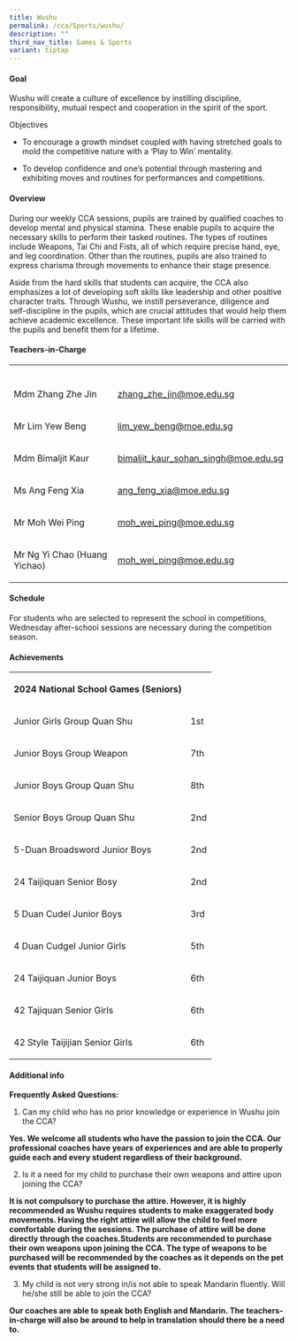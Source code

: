 ```yaml
---
title: Wushu
permalink: /cca/Sports/wushu/
description: ""
third_nav_title: Games & Sports
variant: tiptap
---
```

<h4>Goal</h4>
<p>Wushu will create a culture of excellence by instilling discipline, responsibility,
mutual respect and cooperation in the spirit of the sport.</p>
<p>Objectives</p>
<ul data-tight="true" class="tight">
<li>
<p>To encourage a growth mindset coupled with having stretched goals to mold
the competitive nature with a ‘Play to Win’ mentality.</p>
</li>
<li>
<p>To develop confidence and one’s potential through mastering and exhibiting
moves and routines for performances and competitions.</p>
</li>
</ul>
<h4>Overview</h4>
<p>During our weekly CCA sessions, pupils are trained by qualified coaches
to develop mental and physical stamina. These enable pupils to acquire
the necessary skills to perform their tasked routines. The types of routines
include Weapons, Tai Chi and Fists, all of which require precise hand,
eye, and leg coordination. Other than the routines, pupils are also trained
to express charisma through movements to enhance their stage presence.</p>
<p>Aside from the hard skills that students can acquire, the CCA also emphasizes
a lot of developing soft skills like leadership and other positive character
traits. Through Wushu, we instill perseverance, diligence and self-discipline
in the pupils, which are crucial attitudes that would help them achieve
academic excellence. These important life skills will be carried with the
pupils and benefit them for a lifetime.</p>
<h4>Teachers-in-Charge</h4>
<table style="minWidth: 50px">
<colgroup>
<col>
<col>
</colgroup>
<tbody>
<tr>
<th rowspan="1" colspan="1">
<p></p>
</th>
<th rowspan="1" colspan="1">
<p></p>
</th>
</tr>
<tr>
<td rowspan="1" colspan="1">
<p>Mdm&nbsp;Zhang&nbsp;Zhe&nbsp;Jin</p>
</td>
<td rowspan="1" colspan="1">
<p><a href="mailto:zhang_zhe_jin@moe.edu.sg" rel="noopener noreferrer nofollow" target="_blank">zhang_zhe_jin@moe.edu.sg</a>
</p>
</td>
</tr>
<tr>
<td rowspan="1" colspan="1">
<p>Mr Lim Yew Beng</p>
</td>
<td rowspan="1" colspan="1">
<p><a href="mailto:lim_yew_beng@moe.edu.sg" rel="noopener noreferrer nofollow" target="_blank">lim_yew_beng@moe.edu.sg</a>
</p>
</td>
</tr>
<tr>
<td rowspan="1" colspan="1">
<p>Mdm Bimaljit Kaur</p>
</td>
<td rowspan="1" colspan="1">
<p><a href="mailto:bimaljit_kaur_sohan_singh@moe.edu.sg" rel="noopener noreferrer nofollow" target="_blank">bimaljit_kaur_sohan_singh@moe.edu.sg</a>
</p>
</td>
</tr>
<tr>
<td rowspan="1" colspan="1">
<p>Ms Ang Feng Xia</p>
</td>
<td rowspan="1" colspan="1">
<p><a href="mailto:ang_feng_xia@moe.edu.sg" rel="noopener noreferrer nofollow" target="_blank">ang_feng_xia@moe.edu.sg</a>
</p>
</td>
</tr>
<tr>
<td rowspan="1" colspan="1">
<p>Mr Moh Wei Ping</p>
</td>
<td rowspan="1" colspan="1">
<p><a href="mailto:moh_wei_ping@moe.edu.sg" rel="noopener noreferrer nofollow" target="_blank">moh_wei_ping@moe.edu.sg</a>
</p>
</td>
</tr>
<tr>
<td rowspan="1" colspan="1">
<p>Mr Ng Yi Chao (Huang Yichao)</p>
</td>
<td rowspan="1" colspan="1">
<p><a href="mailto:moh_wei_ping@moe.edu.sg" rel="noopener noreferrer nofollow" target="_blank">moh_wei_ping@moe.edu.sg</a>
</p>
</td>
</tr>
</tbody>
</table>
<h4>Schedule</h4>
<p>For students who are selected to represent the school in competitions,
Wednesday after-school sessions are necessary during the competition season.</p>
<h4>Achievements</h4>
<table style="minWidth: 50px">
<colgroup>
<col>
<col>
</colgroup>
<tbody>
<tr>
<th rowspan="1" colspan="1">
<p>2024 National School Games (Seniors)</p>
</th>
<th rowspan="1" colspan="1">
<p></p>
</th>
</tr>
<tr>
<td rowspan="1" colspan="1">
<p>Junior Girls Group Quan Shu</p>
</td>
<td rowspan="1" colspan="1">
<p>1st</p>
</td>
</tr>
<tr>
<td rowspan="1" colspan="1">
<p>Junior Boys Group Weapon</p>
</td>
<td rowspan="1" colspan="1">
<p>7th</p>
</td>
</tr>
<tr>
<td rowspan="1" colspan="1">
<p>Junior Boys Group Quan Shu</p>
</td>
<td rowspan="1" colspan="1">
<p>8th</p>
</td>
</tr>
<tr>
<td rowspan="1" colspan="1">
<p>Senior Boys Group Quan Shu</p>
</td>
<td rowspan="1" colspan="1">
<p>2nd</p>
</td>
</tr>
<tr>
<td rowspan="1" colspan="1">
<p>5-Duan Broadsword Junior Boys</p>
</td>
<td rowspan="1" colspan="1">
<p>2nd</p>
</td>
</tr>
<tr>
<td rowspan="1" colspan="1">
<p>24 Taijiquan Senior Bosy</p>
</td>
<td rowspan="1" colspan="1">
<p>2nd</p>
</td>
</tr>
<tr>
<td rowspan="1" colspan="1">
<p>5 Duan Cudel Junior Boys</p>
</td>
<td rowspan="1" colspan="1">
<p>3rd</p>
</td>
</tr>
<tr>
<td rowspan="1" colspan="1">
<p>4 Duan Cudgel Junior Girls</p>
</td>
<td rowspan="1" colspan="1">
<p>5th</p>
</td>
</tr>
<tr>
<td rowspan="1" colspan="1">
<p>24 Taijiquan Junior Boys</p>
</td>
<td rowspan="1" colspan="1">
<p>6th</p>
</td>
</tr>
<tr>
<td rowspan="1" colspan="1">
<p>42 Tajiquan Senior Girls</p>
</td>
<td rowspan="1" colspan="1">
<p>6th</p>
</td>
</tr>
<tr>
<td rowspan="1" colspan="1">
<p>42 Style Taijijian Senior Girls</p>
</td>
<td rowspan="1" colspan="1">
<p>6th</p>
</td>
</tr>
</tbody>
</table>
<h4>Additional info</h4>
<p><strong>Frequently Asked Questions:</strong>
</p>
<ol data-tight="true" class="tight">
<li>
<p>Can my child who has no prior knowledge or experience in Wushu join the
CCA?
<br>
</p>
</li>
</ol>
<p><strong>Yes. We welcome all students who have the passion to join the CCA. Our professional coaches have years of experiences and are able to properly guide each and every student regardless of their background.</strong>
</p>
<ol start="2" data-tight="true" class="tight">
<li>
<p>Is it a need for my child to purchase their own weapons and attire upon
joining the CCA?
<br>
</p>
</li>
</ol>
<p><strong>It is not compulsory to purchase the attire. However, it is highly recommended as Wushu requires students to make exaggerated body movements. Having the right attire will allow the child to feel more comfortable during the sessions. The purchase of attire will be done directly through the coaches.Students are recommended to purchase their own weapons upon joining the CCA. The type of weapons to be purchased will be recommended by the coaches as it depends on the pet events that students will be assigned to.</strong>
</p>
<ol start="3" data-tight="true" class="tight">
<li>
<p>My child is not very strong in/is not able to speak Mandarin fluently.
Will he/she still be able to join the CCA?
<br>
</p>
</li>
</ol>
<p><strong>Our coaches are able to speak both English and Mandarin. The teachers-in-charge will also be around to help in translation should there be a need to.</strong>
</p>